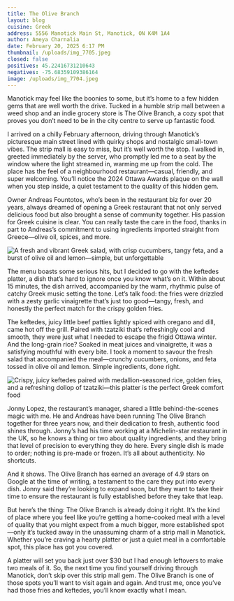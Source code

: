 ```yaml
---
title: The Olive Branch
layout: blog
cuisine: Greek
address: 5556 Manotick Main St, Manotick, ON K4M 1A4
author: Ameya Charnalia
date: February 20, 2025 6:17 PM
thumbnail: /uploads/img_7705.jpeg
closed: false
positives: 45.22416731210643
negatives: -75.68359109386164
image: /uploads/img_7704.jpeg
---
```

Manotick may feel like the boonies to some, but it’s home to a few hidden gems that are well worth the drive. Tucked in a humble strip mall between a weed shop and an indie grocery store is The Olive Branch, a cozy spot that proves you don’t need to be in the city centre to serve up fantastic food.

I arrived on a chilly February afternoon, driving through Manotick’s picturesque main street lined with quirky shops and nostalgic small-town vibes. The strip mall is easy to miss, but it’s well worth the stop. I walked in, greeted immediately by the server, who promptly led me to a seat by the window where the light streamed in, warming me up from the cold. The place has the feel of a neighbourhood restaurant—casual, friendly, and super welcoming. You’ll notice the 2024 Ottawa Awards plaque on the wall when you step inside, a quiet testament to the quality of this hidden gem.

Owner Andreas Fountotos, who’s been in the restaurant biz for over 20 years, always dreamed of opening a Greek restaurant that not only served delicious food but also brought a sense of community together. His passion for Greek cuisine is clear. You can really taste the care in the food, thanks in part to Andreas’s commitment to using ingredients imported straight from Greece—olive oil, spices, and more.

![A fresh and vibrant Greek salad, with crisp cucumbers, tangy feta, and a burst of olive oil and lemon—simple, but unforgettable](/uploads/img_7706.jpeg "The Olive Branch Greek salad")

The menu boasts some serious hits, but I decided to go with the keftedes platter, a dish that’s hard to ignore once you know what’s on it. Within about 15 minutes, the dish arrived, accompanied by the warm, rhythmic pulse of catchy Greek music setting the tone. Let’s talk food: the fries were drizzled with a zesty garlic vinaigrette that’s just too good—tangy, fresh, and honestly the perfect match for the crispy golden fries.

The keftedes, juicy little beef patties lightly spiced with oregano and dill, came hot off the grill. Paired with tzatziki that’s refreshingly cool and smooth, they were just what I needed to escape the frigid Ottawa winter. And the long-grain rice? Soaked in meat juices and vinaigrette, it was a satisfying mouthful with every bite. I took a moment to savour the fresh salad that accompanied the meal—crunchy cucumbers, onions, and feta tossed in olive oil and lemon. Simple ingredients, done right.

![Crispy, juicy keftedes paired with medallion-seasoned rice, golden fries, and a refreshing dollop of tzatziki—this platter is the perfect Greek comfort food](/uploads/img_7705.jpeg "The Olive Branch keftedes")

Jonny Lopez, the restaurant’s manager, shared a little behind-the-scenes magic with me. He and Andreas have been running The Olive Branch together for three years now, and their dedication to fresh, authentic food shines through. Jonny’s had his time working at a Michelin-star restaurant in the UK, so he knows a thing or two about quality ingredients, and they bring that level of precision to everything they do here. Every single dish is made to order; nothing is pre-made or frozen. It’s all about authenticity. No shortcuts.

And it shows. The Olive Branch has earned an average of 4.9 stars on Google at the time of writing, a testament to the care they put into every dish. Jonny said they’re looking to expand soon, but they want to take their time to ensure the restaurant is fully established before they take that leap.

But here’s the thing: The Olive Branch is already doing it right. It’s the kind of place where you feel like you’re getting a home-cooked meal with a level of quality that you might expect from a much bigger, more established spot—only it’s tucked away in the unassuming charm of a strip mall in Manotick. Whether you’re craving a hearty platter or just a quiet meal in a comfortable spot, this place has got you covered. 

A platter will set you back just over $30 but I had enough leftovers to make two meals of it. So, the next time you find yourself driving through Manotick, don’t skip over this strip mall gem. The Olive Branch is one of those spots you’ll want to visit again and again. And trust me, once you’ve had those fries and keftedes, you’ll know exactly what I mean.